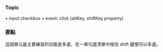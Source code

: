 ### Topic ###
• input checkbox
• event: click (altKey, shiftKey property)

### 要點 ###
這個單元最主要練習的功能是多選，在一串勾選清單中按住 shift 鍵便可以多選。
